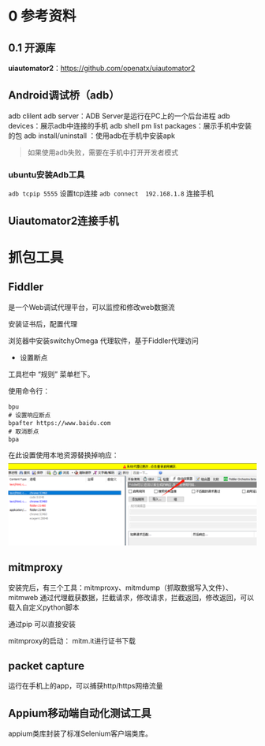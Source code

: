 
# 0 参考资料
## 0.1 开源库

**uiautomator2**：https://github.com/openatx/uiautomator2

## Android调试桥（adb）

adb clilent
adb server：ADB Server是运行在PC上的一个后台进程
adb devices：展示adb中连接的手机
adb shell pm list packages：展示手机中安装的包
adb install/uninstall ：使用adb在手机中安装apk

> 如果使用adb失败，需要在手机中打开开发者模式


### ubuntu安装Adb工具

`adb tcpip 5555` 设置tcp连接
`adb connect  192.168.1.8` 连接手机


## Uiautomator2连接手机








# 抓包工具
## Fiddler

是一个Web调试代理平台，可以监控和修改web数据流

安装证书后，配置代理

浏览器中安装switchyOmega 代理软件，基于Fiddler代理访问

- 设置断点

工具栏中 “规则” 菜单栏下。

使用命令行：

```
bpu
# 设置响应断点
bpafter https://www.baidu.com
# 取消断点
bpa 
```

在此设置使用本地资源替换掉响应：
![](https://raw.githubusercontent.com/BaihlUp/Figurebed/master/2023/202311131747379.png)

## mitmproxy

安装完后，有三个工具：mitmproxy、mitmdump（抓取数据写入文件）、mitmweb
通过代理截获数据，拦截请求，修改请求，拦截返回，修改返回，可以载入自定义python脚本

通过pip 可以直接安装

mitmproxy的启动：
mitm.it进行证书下载

## packet capture

运行在手机上的app，可以捕获http/https网络流量


## Appium移动端自动化测试工具
appium类库封装了标准Selenium客户端类库。













































